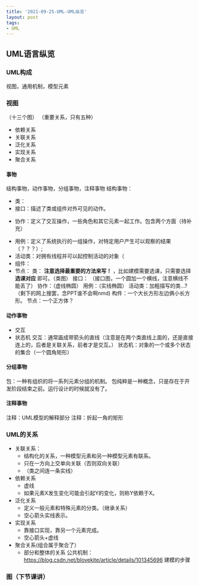 ```yaml
---
title: '2021-09-25-UML-UML纵览'
layout: post
tags: 
- UML
---
```


## UML语言纵览

### UML构成

视图，通用机制，模型元素

### 视图

（十三个图）
（重要关系，只有五种）

- 依赖关系
- 关联关系
- 泛化关系
- 实现关系
- 聚合关系

#### 事物

结构事物，动作事物，分组事物，注释事物
结构事物：

* 类：
* 接口：描述了类或组件对外可见的动作。

- 协作：定义了交互操作，一些角色和其它元素一起工作。包含两个方面（待补充）

* 用例：定义了系统执行的一组操作，对特定用户产生可以观察的结果（？？？）;
* 活动类：对拥有线程并可以起控制活动的对象（
* 组件：
* 节点：
  类：
  **注意选择最重要的方法来写！** ，比如建模需要选课，只需要选择 **选课对应** 即可。（类图）
  接口：
  （接口图，一个圆加一个横线，注意横线不能丢了）
  协作：（虚线椭圆）
  用例：（实线椭圆）
  活动类：加粗描写的类...?
  （剩下的网上搜罢，念PPT谁不会啊nmd)
  构件：一个大长方形左边俩小长方形。
  节点：一个正方体？

#### 动作事物

- 交互
- 状态机
  交互：通常画成带箭头的直线（注意是在两个类直线上面的，还是直接连上的，后者是关联关系，前者才是交互。）
  状态机：对象的一个或多个状态的集合（一个圆角矩形）

#### 分组事物

包：一种有组织的将一系列元素分组的机制。
包纯粹是一种概念，只是存在于开发阶段结束之前。运行设计的时候就没有了。

#### 注释事物

注释：UML模型的解释部分
注释：折起一角的矩形

### UML的关系

* 关联关系：
  * 结构化的关系，一种模型元素和另一种模型元素有联系。
  * 只在一方向上交单向关联（否则双向关联）
  * （类之间连一条实线）
* 依赖关系
  * 虚线
  * 如果元素X发生变化可能会引起Y的变化，则称Y依赖于X。
* 泛化关系
  * 定义一般元素和特殊元素的分类。（继承关系）
  * 空心箭头实线表示。
* 实现关系
  * 靠接口实现，靠另一个元素完成。
  * 空心箭头+虚线
* 聚合关系(组合属于聚合了）
  * 部分和整体的关系
    公共机制：https://blog.csdn.net/blovekite/article/details/101345696
    建模的步骤




### 图（下节课讲）

### 